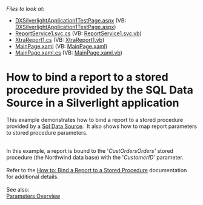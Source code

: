 <!-- default file list -->
*Files to look at*:

* [DXSilverlightApplication1TestPage.aspx](./CS/DXSilverlightApplication1.Web/DXSilverlightApplication1TestPage.aspx) (VB: [DXSilverlightApplication1TestPage.aspx](./VB/DXSilverlightApplication1.Web/DXSilverlightApplication1TestPage.aspx))
* [ReportService1.svc.cs](./CS/DXSilverlightApplication1.Web/ReportService1.svc.cs) (VB: [ReportService1.svc.vb](./VB/DXSilverlightApplication1.Web/ReportService1.svc.vb))
* [XtraReport1.cs](./CS/DXSilverlightApplication1.Web/XtraReport1.cs) (VB: [XtraReport1.vb](./VB/DXSilverlightApplication1.Web/XtraReport1.vb))
* [MainPage.xaml](./CS/DXSilverlightApplication1/MainPage.xaml) (VB: [MainPage.xaml](./VB/DXSilverlightApplication1/MainPage.xaml))
* [MainPage.xaml.cs](./CS/DXSilverlightApplication1/MainPage.xaml.cs) (VB: [MainPage.xaml.vb](./VB/DXSilverlightApplication1/MainPage.xaml.vb))
<!-- default file list end -->
# How to bind a report to a stored procedure provided by the SQL Data Source in a Silverlight application


<p>This example demonstrates how to bind a report to a stored procedure provided by a <a href="https://documentation.devexpress.com/#CoreLibraries/clsDevExpressDataAccessSqlSqlDataSourcetopic">Sql Data Source</a>.  It also shows how to map report parameters to stored procedure parameters. </p>
<br />In this example, a report is bound to the '<em>CustOrdersOrders'</em> stored procedure (the Northwind data base) with the '<em>CustomerID</em>' parameter.<br /><br />Refer to the <a href="https://documentation.devexpress.com/#XtraReports/CustomDocument10555">How to: Bind a Report to a Stored Procedure</a> documentation for additional details.<br /><br />See also:<br /><a href="https://documentation.devexpress.com/#XtraReports/CustomDocument9997">Parameters Overview</a>

<br/>


